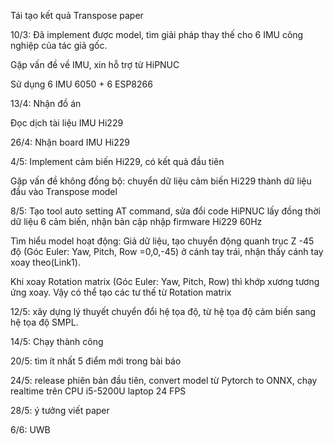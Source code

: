 Tái tạo kết quả Transpose paper

10/3: Đã implement được model, tìm giải pháp thay thế cho 6 IMU công nghiệp của tác giả gốc. 

Gặp vấn đề về IMU, xin hỗ trợ từ HiPNUC

Sử dụng 6 IMU 6050 + 6 ESP8266

13/4: Nhận đồ án

Đọc dịch tài liệu IMU Hi229

26/4: Nhận board IMU Hi229

4/5: Implement cảm biến Hi229, có kết quả đầu tiên

Gặp vấn đề không đồng bộ: chuyển dữ liệu cảm biến Hi229 thành dữ liệu đầu vào Transpose model

8/5: Tạo tool auto setting AT command, sửa đổi code HiPNUC lấy đồng thời dữ liệu 6 cảm biến, nhận bản cập nhập firmware Hi229 60Hz

Tìm hiểu model hoạt động: Giả dữ liệu, tạo chuyển động quanh trục Z -45 độ (Góc Euler: Yaw, Pitch, Row =0,0,-45) ở cánh tay trái, nhận thấy cánh tay xoay theo(Link1). 

Khi xoay Rotation matrix (Góc Euler: Yaw, Pitch, Row) thì khớp xương tương ứng xoay. Vậy có thể tạo các tư thế từ Rotation matrix

12/5: xây dựng lý thuyết chuyển đổi hệ tọa độ, từ hệ tọa độ cảm biến sang hệ tọa độ SMPL.

14/5: Chạy thành công

20/5: tìm ít nhất 5 điểm mới trong bài báo

24/5: release phiên bản đầu tiên, convert model từ Pytorch to ONNX, chạy realtime trên CPU i5-5200U laptop 24 FPS

28/5: ý tưởng viết paper

6/6: UWB
